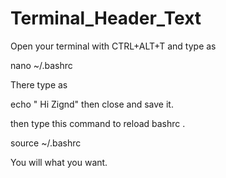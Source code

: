 # Terminal_Header_Text

Open your terminal with CTRL+ALT+T and type as

nano ~/.bashrc

There type as

echo " Hi Zignd" then close and save it.

then type this command to reload bashrc .

source ~/.bashrc

You will what you want.
